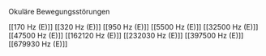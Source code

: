 Okuläre Bewegungsstörungen

[[170 Hz (E)]]
[[320 Hz (E)]]
[[950 Hz (E)]]
[[5500 Hz (E)]]
[[32500 Hz (E)]]
[[47500 Hz (E)]]
[[162120 Hz (E)]]
[[232030 Hz (E)]]
[[397500 Hz (E)]]
[[679930 Hz (E)]]